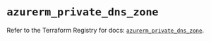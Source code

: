 # `azurerm_private_dns_zone`

Refer to the Terraform Registry for docs: [`azurerm_private_dns_zone`](https://registry.terraform.io/providers/hashicorp/azurerm/3.101.0/docs/resources/private_dns_zone).
